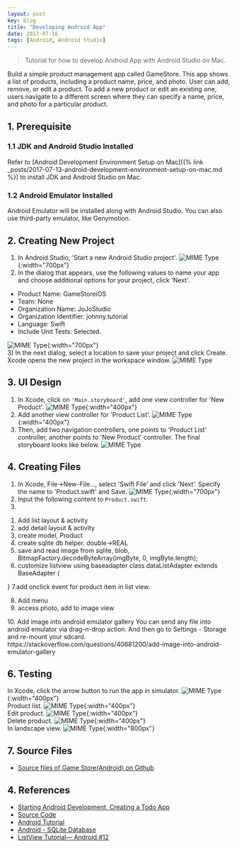 ```yaml
---
layout: post
key: blog
title: "Developing Android App"
date: 2017-07-16
tags: [Android, Android Studio]
---
```


> Tutorial for how to develop Android App with Android Studio on Mac.

Build a simple product management app called GameStore. This app shows a list of products, including a product name, price, and photo. User can add, remove, or edit a product. To add a new product or edit an existing one, users navigate to a different screen where they can specify a name, price, and photo for a particular product.

## 1. Prerequisite
### 1.1 JDK and Android Studio Installed
Refer to [Android Development Environment Setup on Mac]({% link _posts/2017-07-13-android-development-environment-setup-on-mac.md %}) to install JDK and Android Studio on Mac.
### 1.2 Android Emulator Installed
Android Emulator will be installed along with Android Studio. You can also use third-party emulator, like Genymotion.

## 2. Creating New Project
1) In Android Studio, 'Start a new Android Studio project'.
![MIME Type](/public/pics/2017-07-16/welcome.png){:width="700px"}  
2) In the dialog that appears, use the following values to name your app and choose additional options for your project, click 'Next'.
* Product Name: GameStoreiOS
* Team: None
* Organization Name: JoJoStudio
* Organization Identifier: johnny.tutorial
* Language: Swift
* Include Unit Tests: Selected.

![MIME Type](/public/pics/2017-07-10/newproject2.png){:width="700px"}  
3) In the next dialog, select a location to save your project and click Create. Xcode opens the new project in the workspace window.
![MIME Type](/public/pics/2017-07-10/workspacewindow.png)

## 3. UI Design
1) In Xcode, click on `'Main.storyboard'`, add one view controller for 'New Product'.
![MIME Type](/public/pics/2017-07-10/storyboardadd.png){:width="400px"}  
2) Add another view controller for 'Product List'.
![MIME Type](/public/pics/2017-07-10/storyboardlist.png){:width="400px"}  
3) Then, add two navigation controllers, one points to 'Product List' controller, another points to 'New Product' controller. The final storyboard looks like below.
![MIME Type](/public/pics/2017-07-10/storyboard.png)

## 4. Creating Files
1) In Xcode, File->New-File..., select 'Swift File' and click 'Next'. Specify the name to 'Product.swift' and Save.
![MIME Type](/public/pics/2017-07-10/productswift.png){:width="700px"}  
2) Input the following content to `Product.swift`.
3)
1. Add list layout & activity
2. add detail layout & activity
3. create model, Product
4. create sqlite db helper.
double->REAL
5. save and read image from sqlite, blob,
BitmapFactory.decodeByteArray(imgByte, 0, imgByte.length);
6. customize listview using baseadapter
class dataListAdapter extends BaseAdapter {

}
7.add onclick event for product item in list view.

8. Add menu
<item
	android:id="@+id/action_save"
	android:title="Save"
	app:showAsAction="always" />
9. access photo, add to image view
<uses-permission android:name="android.permission.MANAGE_DOCUMENTS" />
<uses-permission android:name="android.permission.READ_EXTERNAL_STORAGE" />
10. Add image into android emulator gallery
You can send any file into android emulator via drag-n-drop action. And then go to Settings - Storage and re-mount your sdcard.
https://stackoverflow.com/questions/40681200/add-image-into-android-emulator-gallery

## 6. Testing
In Xcode, click the arrow button to run the app in simulator.
![MIME Type](/public/pics/2017-07-10/simulator.png){:width="400px"}  
Product list.
![MIME Type](/public/pics/2017-07-10/runproductlist.png){:width="400px"}  
Edit product.
![MIME Type](/public/pics/2017-07-10/runproductadd.png){:width="400px"}  
Delete product.
![MIME Type](/public/pics/2017-07-10/runproductdelete.png){:width="400px"}  
In landscape view.
![MIME Type](/public/pics/2017-07-10/runlandscape.png){:width="800px"}  

## 7. Source Files
* [Source files of Game Store(Android) on Github](https://github.com/jojozhuang/Tutorials/tree/master/GameStoreAndroid)

## 4. References
* [Starting Android Development, Creating a Todo App](https://www.sitepoint.com/starting-android-development-creating-todo-app/)
* [Source Code](https://github.com/sitepoint-editors/TodoList)
* [Android Tutorial](https://www.tutorialspoint.com/android/index.htm)
* [Android - SQLite Database](https://www.tutorialspoint.com/android/android_sqlite_database.htm)
* [ListView Tutorial— Android #12](https://appsandbiscuits.com/listview-tutorial-android-12-ccef4ead27cc)
